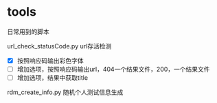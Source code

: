 # tools
日常用到的脚本

url_check_statusCode.py  url存活检测

- [x] 按照响应码输出彩色字体
- [ ] 增加选项，按照响应码输出url，404一个结果文件，200，一个结果文件
- [ ] 增加选项，结果中获取title

rdm_create_info.py	随机个人测试信息生成
